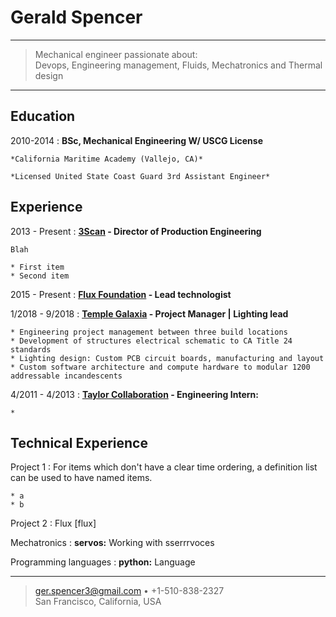 Gerald Spencer
============

----

> Mechanical engineer passionate about:\
> Devops, Engineering management, Fluids, Mechatronics and Thermal design

----

Education
---------

2010-2014
:   **BSc, Mechanical Engineering W/ USCG License**

    *California Maritime Academy (Vallejo, CA)*

    *Licensed United State Coast Guard 3rd Assistant Engineer*


Experience
----------

2013 - Present
:   **[3Scan] - Director of Production Engineering**

	Blah

	* First item
	* Second item

2015 - Present
:    **[Flux Foundation] - Lead technologist**

1/2018 - 9/2018
:   **[Temple Galaxia] - Project Manager | Lighting lead**

	* Engineering project management between three build locations
	* Development of structures electrical schematic to CA Title 24 standards
	* Lighting design: Custom PCB circuit boards, manufacturing and layout
	* Custom software architecture and compute hardware to modular 1200 addressable incandescents

4/2011 - 4/2013
:   **[Taylor Collaboration] - Engineering Intern:**

	*

Technical Experience
--------------------

Project 1
:   For items which don't have a clear time ordering, a definition
    list can be used to have named items.

    * a
    * b

Project 2
:   Flux [flux]

Mechatronics
:   **servos:** Working with sserrrvoces

Programming languages
:   **python:** Language

[3Scan]: www.3scan.com
[Flux Foundation]: www.fluxfoundation.org
[Taylor Collaboration]: www.taylorcollaboration.org
[Temple Galaxia]: ww.templegalaxia.org

----

> <ger.spencer3@gmail.com> • +1-510-838-2327 \
> San Francisco, California, USA
